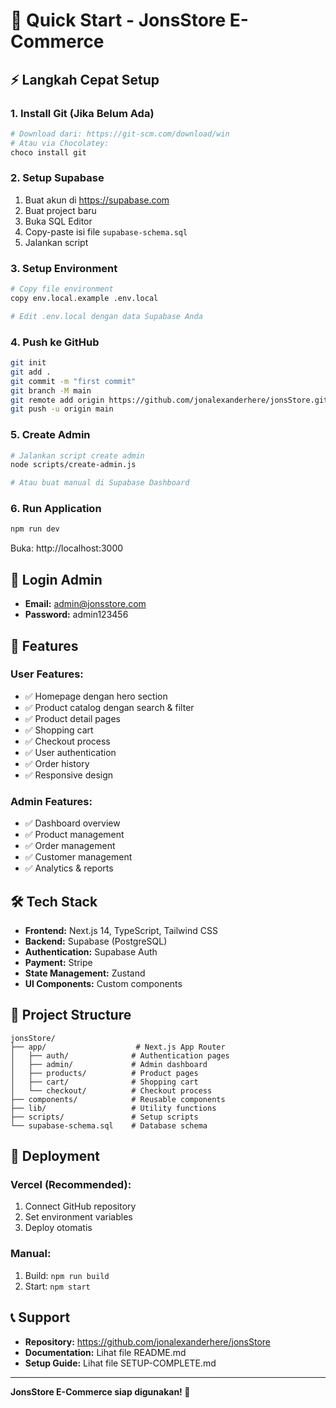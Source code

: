 # 🚀 Quick Start - JonsStore E-Commerce

## ⚡ Langkah Cepat Setup

### 1. Install Git (Jika Belum Ada)
```bash
# Download dari: https://git-scm.com/download/win
# Atau via Chocolatey:
choco install git
```

### 2. Setup Supabase
1. Buat akun di https://supabase.com
2. Buat project baru
3. Buka SQL Editor
4. Copy-paste isi file `supabase-schema.sql`
5. Jalankan script

### 3. Setup Environment
```bash
# Copy file environment
copy env.local.example .env.local

# Edit .env.local dengan data Supabase Anda
```

### 4. Push ke GitHub
```bash
git init
git add .
git commit -m "first commit"
git branch -M main
git remote add origin https://github.com/jonalexanderhere/jonsStore.git
git push -u origin main
```

### 5. Create Admin
```bash
# Jalankan script create admin
node scripts/create-admin.js

# Atau buat manual di Supabase Dashboard
```

### 6. Run Application
```bash
npm run dev
```

Buka: http://localhost:3000

## 🔑 Login Admin

- **Email:** admin@jonsstore.com
- **Password:** admin123456

## 📱 Features

### User Features:
- ✅ Homepage dengan hero section
- ✅ Product catalog dengan search & filter
- ✅ Product detail pages
- ✅ Shopping cart
- ✅ Checkout process
- ✅ User authentication
- ✅ Order history
- ✅ Responsive design

### Admin Features:
- ✅ Dashboard overview
- ✅ Product management
- ✅ Order management
- ✅ Customer management
- ✅ Analytics & reports

## 🛠️ Tech Stack

- **Frontend:** Next.js 14, TypeScript, Tailwind CSS
- **Backend:** Supabase (PostgreSQL)
- **Authentication:** Supabase Auth
- **Payment:** Stripe
- **State Management:** Zustand
- **UI Components:** Custom components

## 📁 Project Structure

```
jonsStore/
├── app/                    # Next.js App Router
│   ├── auth/              # Authentication pages
│   ├── admin/             # Admin dashboard
│   ├── products/          # Product pages
│   ├── cart/              # Shopping cart
│   └── checkout/          # Checkout process
├── components/            # Reusable components
├── lib/                   # Utility functions
├── scripts/               # Setup scripts
└── supabase-schema.sql    # Database schema
```

## 🚀 Deployment

### Vercel (Recommended):
1. Connect GitHub repository
2. Set environment variables
3. Deploy otomatis

### Manual:
1. Build: `npm run build`
2. Start: `npm start`

## 📞 Support

- **Repository:** https://github.com/jonalexanderhere/jonsStore
- **Documentation:** Lihat file README.md
- **Setup Guide:** Lihat file SETUP-COMPLETE.md

---

**JonsStore E-Commerce siap digunakan! 🎉**



